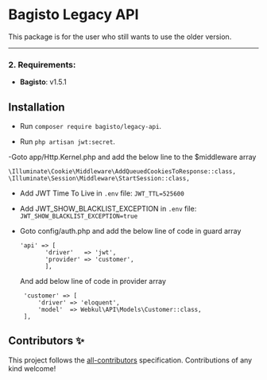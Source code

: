 # Bagisto Legacy API

This package is for the user who still wants to use the older version.

------

<!-- ALL-CONTRIBUTORS-BADGE:START - Do not remove or modify this section -->
<!-- ALL-CONTRIBUTORS-BADGE:END -->

### 2. Requirements:

* **Bagisto**: v1.5.1

## Installation

- Run `composer require bagisto/legacy-api`.

- Run `php artisan jwt:secret`.

-Goto app/Http.Kernel.php and add the below line to the $middleware array
 ~~~ 
 \Illuminate\Cookie\Middleware\AddQueuedCookiesToResponse::class,
 \Illuminate\Session\Middleware\StartSession::class,
 ~~~    

- Add JWT Time To Live in `.env` file: `JWT_TTL=525600`

- Add JWT_SHOW_BLACKLIST_EXCEPTION in `.env` file: `JWT_SHOW_BLACKLIST_EXCEPTION=true`

- Goto config/auth.php and add the below line of code in guard array 
  ~~~
  'api' => [
         'driver'   => 'jwt',
         'provider' => 'customer',
         ],
  ~~~
   And add below line of code in provider array
  ~~~
   'customer' => [
       'driver' => 'eloquent',
       'model'  => Webkul\API\Models\Customer::class,
   ],
  ~~~
## Contributors ✨

<!-- ALL-CONTRIBUTORS-LIST:START - Do not remove or modify this section -->

<!-- ALL-CONTRIBUTORS-LIST:END -->

This project follows the [all-contributors](https://github.com/all-contributors/all-contributors) specification. Contributions of any kind welcome!
